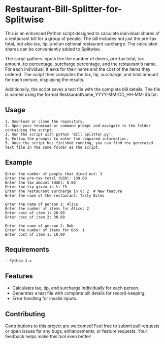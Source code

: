 # Restaurant-Bill-Splitter-for-Splitwise

This is an enhanced Python script designed to calculate individual shares of a restaurant bill for a group of people. The bill includes not just the pre-tax total, but also tax, tip, and an optional restaurant surcharge. The calculated shares can be conveniently added to Splitwise.

The script gathers inputs like the number of diners, pre-tax total, tax amount, tip percentage, surcharge percentage, and the restaurant's name. For each individual, it asks for their name and the cost of the items they ordered. The script then computes the tax, tip, surcharge, and total amount for each person, displaying the results.

Additionally, the script saves a text file with the complete bill details. The file is named using the format RestaurantName_YYYY-MM-DD_HH-MM-SS.txt.
## Usage

    1. Download or clone the repository.
    2. Open your terminal or command prompt and navigate to the folder containing the script.
    3. Run the script with python 'Bill Splitter.py'.
    4. Follow the prompts to enter the required information.
    5. Once the script has finished running, you can find the generated text file in the same folder as the script.
    
## Example

    Enter the number of people that dined out: 3
    Enter the pre-tax total (USD): 100.00
    Enter the tax amount (USD): 8.00
    Enter the tip given in %: 15
    Enter the restaurant surcharge in %: 2  # New feature
    Enter the name of the restaurant: Tasty Bites
    
    Enter the name of person 1: Alice
    Enter the number of items for Alice: 2
    Enter cost of item 1: 20.00
    Enter cost of item 2: 30.00
    
    Enter the name of person 2: Bob
    Enter the number of items for Bob: 1
    Enter cost of item 1: 10.00

## Requirements

    - Python 3.x

## Features
- Calculates tax, tip, and surcharge individually for each person.
- Generates a text file with complete bill details for record-keeping.
- Error handling for invalid inputs.

## Contributing

Contributions to this project are welcomed! Feel free to submit pull requests or open issues for any bugs, enhancements, or feature requests. Your feedback helps make this tool even better!
